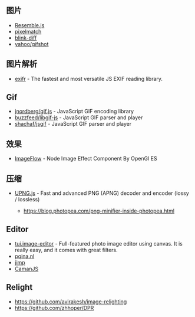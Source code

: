 ## 图片

- [Resemble.js](https://github.com/HuddleEng/Resemble.js)
- [pixelmatch](https://github.com/mapbox/pixelmatch)
- [blink-diff](https://github.com/yahoo/blink-diff)
- [yahoo/gifshot](https://github.com/yahoo/gifshot)

## 图片解析

- [exifr](https://github.com/MikeKovarik/exifr) - The fastest and most versatile JS EXIF reading library.

## Gif

- [jnordberg/gif.js](https://github.com/jnordberg/gif.js) - JavaScript GIF encoding library
- [buzzfeed/libgif-js](https://github.com/buzzfeed/libgif-js) - JavaScript GIF parser and player
- [shachaf/jsgif](https://github.com/shachaf/jsgif) - JavaScript GIF parser and player

## 效果

- [ImageFlow](https://github.com/one-piece-official/ImageFlow) - Node Image Effect Component By OpenGl ES

## 压缩

- [UPNG.js](https://github.com/photopea/UPNG.js) - Fast and advanced PNG (APNG) decoder and encoder (lossy / lossless)

    - https://blog.photopea.com/png-minifier-inside-photopea.html

## Editor

- [tui.image-editor](https://github.com/nhn/tui.image-editor) - Full-featured photo image editor using canvas. It is really easy, and it comes with great filters.
- [pqina.nl](https://pqina.nl/pintura/)
- [jimp](https://github.com/jimp-dev/jimp)
- [CamanJS](https://github.com/meltingice/CamanJS)

## Relight

- https://github.com/avirakesh/image-relighting
- https://github.com/zhhoper/DPR
